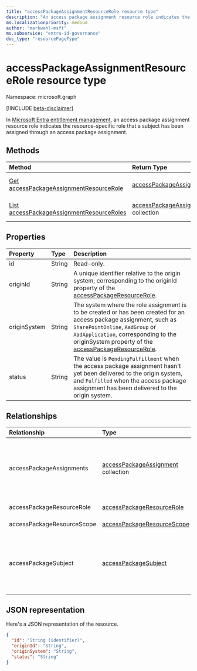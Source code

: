 ```yaml
---
title: "accessPackageAssignmentResourceRole resource type"
description: "An access package assignment resource role indicates the resource-specific role that a subject has been assigned through an access package assignment."
ms.localizationpriority: medium
author: "markwahl-msft"
ms.subservice: "entra-id-governance"
doc_type: "resourcePageType"
---
```


# accessPackageAssignmentResourceRole resource type

Namespace: microsoft.graph

[!INCLUDE [beta-disclaimer](../../includes/beta-disclaimer.md)]

In [Microsoft Entra entitlement management](entitlementmanagement-overview.md), an access package assignment resource role indicates the resource-specific role that a subject has been assigned through an access package assignment.

## Methods

| Method       | Return Type | Description |
|:-------------|:------------|:------------|
| [Get accessPackageAssignmentResourceRole](../api/accesspackageassignmentresourcerole-get.md) | [accessPackageAssignmentResourceRole](accesspackageassignmentresourcerole.md)  | Retrieve an accessPackageAssignmentResourceRole object. |
| [List accessPackageAssignmentResourceRoles](../api/entitlementmanagement-list-accesspackageassignmentresourceroles.md) | [accessPackageAssignmentResourceRole](accesspackageassignmentresourcerole.md) collection | Retrieve a list of accessPackageAssignmentResourceRole objects. |

## Properties

| Property     | Type        | Description |
|:-------------|:------------|:------------|
|id|String| Read-only.|
|originId|String|A unique identifier relative to the origin system, corresponding to the originId property of the [accessPackageResourceRole](accesspackageresourcerole.md). |
|originSystem|String|The system where the role assignment is to be created or has been created for an access package assignment, such as `SharePointOnline`, `AadGroup` or `AadApplication`, corresponding to the originSystem property of the [accessPackageResourceRole](accesspackageresourcerole.md).|
|status|String|The value is `PendingFulfillment` when the access package assignment hasn't yet been delivered to the origin system, and `Fulfilled` when the access package assignment has been delivered to the origin system.|

## Relationships

| Relationship | Type        | Description |
|:-------------|:------------|:------------|
|accessPackageAssignments|[accessPackageAssignment](accesspackageassignment.md) collection| The access package assignments resulting in this role assignment. Read-only. Nullable.|
|accessPackageResourceRole|[accessPackageResourceRole](accesspackageresourcerole.md)| Read-only. Nullable.|
|accessPackageResourceScope|[accessPackageResourceScope](accesspackageresourcescope.md)| Read-only. Nullable.|
|accessPackageSubject|[accessPackageSubject](accesspackagesubject.md)| Read-only. Nullable. Supports `$filter` (`eq`) on **objectId** and `$expand` query parameters.|


## JSON representation

Here's a JSON representation of the resource.

<!-- {
  "blockType": "resource",
  "optionalProperties": [

  ],
  "@odata.type": "microsoft.graph.accessPackageAssignmentResourceRole",
  "keyProperty": "id"
}-->

```json
{
  "id": "String (identifier)",
  "originId": "String",
  "originSystem": "String",
  "status": "String"
}
```

<!-- uuid: 16cd6b66-4b1a-43a1-adaf-3a886856ed98
2019-02-04 14:57:30 UTC -->
<!-- {
  "type": "#page.annotation",
  "description": "accessPackageAssignmentResourceRole resource",
  "keywords": "",
  "section": "documentation",
  "tocPath": ""
}-->
